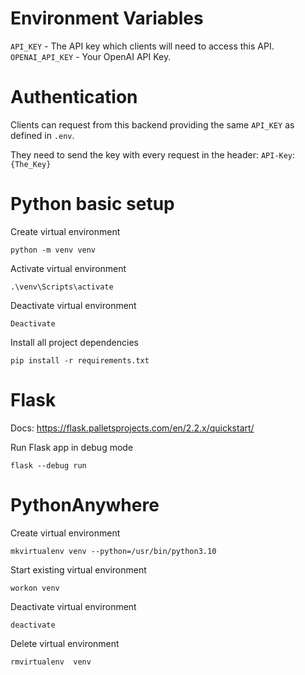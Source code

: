 # Environment Variables

`API_KEY` - The API key which clients will need to access this API.
`OPENAI_API_KEY` - Your OpenAI API Key.

# Authentication

Clients can request from this backend providing the same `API_KEY` as defined in `.env`.

They need to send the key with every request in the header: `API-Key`:`{The_Key}`

# Python basic setup

Create virtual environment

```
python -m venv venv
```

Activate virtual environment

```
.\venv\Scripts\activate
```

Deactivate virtual environment

```
Deactivate
```

Install all project dependencies

```
pip install -r requirements.txt
```

# Flask

Docs: https://flask.palletsprojects.com/en/2.2.x/quickstart/

Run Flask app in debug mode

```
flask --debug run
```

# PythonAnywhere

Create virtual environment

```
mkvirtualenv venv --python=/usr/bin/python3.10
```

Start existing virtual environment

```
workon venv
```

Deactivate virtual environment

```
deactivate
```

Delete virtual environment

```
rmvirtualenv  venv
```
